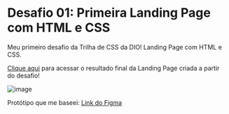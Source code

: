 # Desafio 01: Primeira Landing Page com HTML e CSS

Meu primeiro desafio da Trilha de CSS da DIO! 
Landing Page com HTML e CSS.

[Clique aqui]([https://micheleambrosio.github.io/dio-trilha-css-desafio-01/](https://rocha072.github.io/trilha-css-desafio-01)) para acessar o resultado final da Landing Page criada a partir do desafio!

![image](https://user-images.githubusercontent.com/55519539/183538055-6cce606c-7d1d-4d15-a4be-ffeb5b37c956.png)

Protótipo que me baseei:
[Link do Figma](https://www.figma.com/file/3PiokoJj9IhGDnNiWAJbz7/DIO---Desafio-01?node-id=2%3A6)

